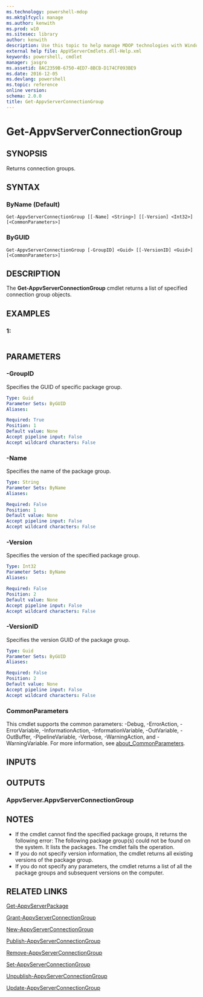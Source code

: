 ```yaml
---
ms.technology: powershell-mdop
ms.mktglfcycl: manage
ms.author: kenwith
ms.prod: w10
ms.sitesec: library
author: kenwith
description: Use this topic to help manage MDOP technologies with Windows PowerShell.
external help file: AppVServerCmdlets.dll-Help.xml
keywords: powershell, cmdlet
manager: jasgro 
ms.assetid: 8AC2359B-6750-4ED7-8BCB-D174CF093BE9
ms.date: 2016-12-05
ms.devlang: powershell
ms.topic: reference
online version: 
schema: 2.0.0
title: Get-AppvServerConnectionGroup
---
```


# Get-AppvServerConnectionGroup

## SYNOPSIS
Returns connection groups.

## SYNTAX

### ByName (Default)
```
Get-AppvServerConnectionGroup [[-Name] <String>] [[-Version] <Int32>] [<CommonParameters>]
```

### ByGUID
```
Get-AppvServerConnectionGroup [-GroupID] <Guid> [[-VersionID] <Guid>] [<CommonParameters>]
```

## DESCRIPTION
The **Get-AppvServerConnectionGroup** cmdlet returns a list of specified connection group objects.

## EXAMPLES

### 1:
```

```

## PARAMETERS

### -GroupID
Specifies the GUID of specific package group.

```yaml
Type: Guid
Parameter Sets: ByGUID
Aliases: 

Required: True
Position: 1
Default value: None
Accept pipeline input: False
Accept wildcard characters: False
```

### -Name
Specifies the name of the package group.

```yaml
Type: String
Parameter Sets: ByName
Aliases: 

Required: False
Position: 1
Default value: None
Accept pipeline input: False
Accept wildcard characters: False
```

### -Version
Specifies the version of the specified package group.

```yaml
Type: Int32
Parameter Sets: ByName
Aliases: 

Required: False
Position: 2
Default value: None
Accept pipeline input: False
Accept wildcard characters: False
```

### -VersionID
Specifies the version GUID of the package group.

```yaml
Type: Guid
Parameter Sets: ByGUID
Aliases: 

Required: False
Position: 2
Default value: None
Accept pipeline input: False
Accept wildcard characters: False
```

### CommonParameters
This cmdlet supports the common parameters: -Debug, -ErrorAction, -ErrorVariable, -InformationAction, -InformationVariable, -OutVariable, -OutBuffer, -PipelineVariable, -Verbose, -WarningAction, and -WarningVariable. For more information, see [about_CommonParameters](http://go.microsoft.com/fwlink/?LinkID=113216).

## INPUTS

## OUTPUTS

### AppvServer.AppvServerConnectionGroup

## NOTES
* If the cmdlet cannot find the specified package groups, it returns the following error: The following package group(s) could not be found on the system.  It lists the packages.  The cmdlet fails the operation.
* If you do not specify version information, the cmdlet returns all existing versions of the package group.
* If you do not specify any parameters, the cmdlet returns a list of all the package groups and subsequent versions on the computer.

## RELATED LINKS

[Get-AppvServerPackage](./Get-AppvServerPackage.md)

[Grant-AppvServerConnectionGroup](./Grant-AppvServerConnectionGroup.md)

[New-AppvServerConnectionGroup](./New-AppvServerConnectionGroup.md)

[Publish-AppvServerConnectionGroup](./Publish-AppvServerConnectionGroup.md)

[Remove-AppvServerConnectionGroup](./Remove-AppvServerConnectionGroup.md)

[Set-AppvServerConnectionGroup](./Set-AppvServerConnectionGroup.md)

[Unpublish-AppvServerConnectionGroup](./Unpublish-AppvServerConnectionGroup.md)

[Update-AppvServerConnectionGroup](./Update-AppvServerConnectionGroup.md)


